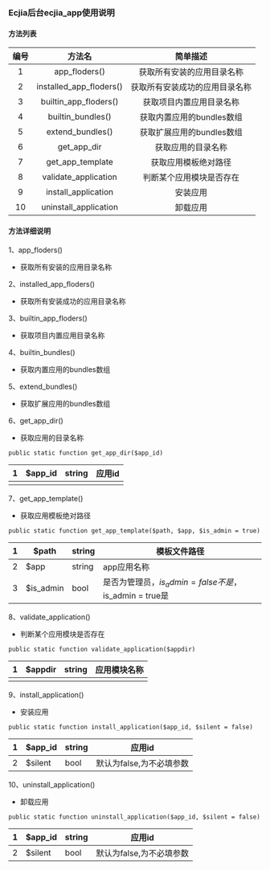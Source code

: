### Ecjia后台ecjia_app使用说明

#### 方法列表

| 编号 |         方法名          |            简单描述            |
| :--: | :---------------------: | :----------------------------: |
|  1   |      app_floders()      |   获取所有安装的应用目录名称   |
|  2   | installed_app_floders() | 获取所有安装成功的应用目录名称 |
|  3   |  builtin_app_floders()  |    获取项目内置应用目录名称    |
|  4   |    builtin_bundles()    |   获取内置应用的bundles数组    |
|  5   |    extend_bundles()     |   获取扩展应用的bundles数组    |
|  6   |       get_app_dir       |       获取应用的目录名称       |
|  7   |    get_app_template     |      获取应用模板绝对路径      |
|  8   |  validate_application   |    判断某个应用模块是否存在    |
|  9   |   install_application   |            安装应用            |
|  10  |  uninstall_application  |            卸载应用            |

#### 方法详细说明

1、app_floders()

- 获取所有安装的应用目录名称

2、installed_app_floders()

- 获取所有安装成功的应用目录名称

3、builtin_app_floders()

- 获取项目内置应用目录名称

4、builtin_bundles()

- 获取内置应用的bundles数组

5、extend_bundles()

- 获取扩展应用的bundles数组

6、get_app_dir()

- 获取应用的目录名称

```
public static function get_app_dir($app_id)
```

| 1    | $app_id | string | 应用id |
| ---- | ------- | ------ | ------ |
|      |         |        |        |

7、get_app_template()

- 获取应用模板绝对路径

```
public static function get_app_template($path, $app, $is_admin = true)
```

| 1    | $path     | string | 模板文件路径                                            |
| ---- | --------- | ------ | ------------------------------------------------------- |
| 2    | $app      | string | app应用名称                                             |
| 3    | $is_admin | bool   | 是否为管理员，$is_admin = false不是，$is_admin = true是 |

8、validate_application()

- 判断某个应用模块是否存在

```
public static function validate_application($appdir)
```

| 1    | $appdir | string | 应用模块名称 |
| ---- | ------- | ------ | ------------ |
|      |         |        |              |

9、install_application()

- 安装应用

```
public static function install_application($app_id, $silent = false)
```

| 1    | $app_id | string | 应用id                   |
| ---- | ------- | ------ | ------------------------ |
| 2    | $silent | bool   | 默认为false,为不必填参数 |

10、uninstall_application()

- 卸载应用

```
public static function uninstall_application($app_id, $silent = false)
```

| 1    | $app_id | string | 应用id                   |
| ---- | ------- | ------ | ------------------------ |
| 2    | $silent | bool   | 默认为false,为不必填参数 |